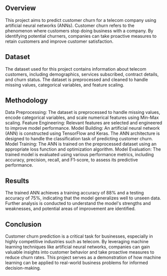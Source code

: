 ## ﻿Overview
This project aims to predict customer churn for a telecom company using artificial neural networks (ANNs). Customer churn refers to the phenomenon where customers stop doing business with a company. By identifying potential churners, companies can take proactive measures to retain customers and improve customer satisfaction.

## Dataset
The dataset used for this project contains information about telecom customers, including demographics, services subscribed, contract details, and churn status. The dataset is preprocessed and cleaned to handle missing values, categorical variables, and feature scaling.

## Methodology
Data Preprocessing: The dataset is preprocessed to handle missing values, encode categorical variables, and scale numerical features using Min-Max scaling.
Feature Engineering: Relevant features are selected and engineered to improve model performance.
Model Building: An artificial neural network (ANN) is constructed using TensorFlow and Keras. The ANN architecture is designed to handle the classification task of predicting customer churn.
Model Training: The ANN is trained on the preprocessed dataset using an appropriate loss function and optimization algorithm.
Model Evaluation: The trained model is evaluated using various performance metrics, including accuracy, precision, recall, and F1-score, to assess its predictive performance.

## Results
The trained ANN achieves a training accuracy of 88% and a testing accuracy of 75%, indicating that the model generalizes well to unseen data. Further analysis is conducted to understand the model's strengths and weaknesses, and potential areas of improvement are identified.

## Conclusion
Customer churn prediction is a critical task for businesses, especially in highly competitive industries such as telecom. By leveraging machine learning techniques like artificial neural networks, companies can gain valuable insights into customer behavior and take proactive measures to reduce churn rates. This project serves as a demonstration of how machine learning can be applied to real-world business problems for informed decision-making.
